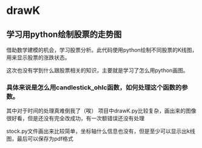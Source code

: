 # drawK
## 学习用python绘制股票的走势图
借助数学建模的机会，学习股票分析。此代码使用python绘制不同股票的K线图，用来显示股票的涨跌状态。

这次也没有学到什么跟股票相关的知识，主要就是学习了怎么用python画图。
### 具体来说是怎么用candlestick_ohlc函数，如何处理这个函数的参数。
其中对于时间的处理真难倒我了（唉）
项目中drawK.py比较复杂，画出来的图像很好看，但是还没有完全改成功，有一次额错误还没有处理

stock.py文件画出来比较简单，坐标轴什么信息也没有，但是至少可以显示出k线图，最后可以保存为pdf格式

